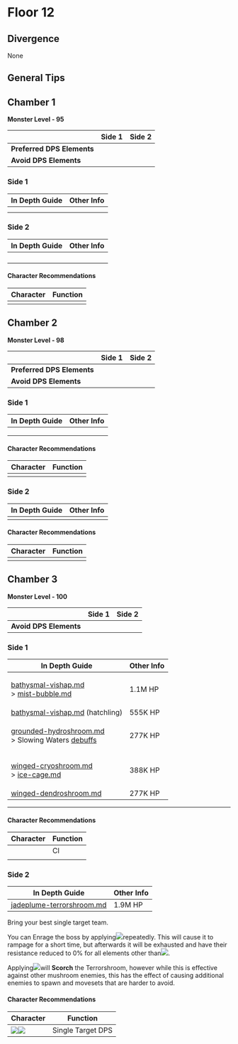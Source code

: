 # Floor 12

## Divergence <a href="#general-tips" id="general-tips"></a>

None

## General Tips



## Chamber 1

**Monster Level - 95**

|                            | Side 1 | Side 2 |
| -------------------------- | :----: | :----: |
| **Preferred DPS Elements** |        |        |
| **Avoid DPS Elements**     |        |        |

### Side 1

| In Depth Guide | Other Info |
| -------------- | ---------- |
|                |            |
|                |            |



### Side 2

| In Depth Guide | Other Info |
| -------------- | ---------- |
|                |            |
|                |            |
|                |            |
|                |            |



#### Character Recommendations

| Character | Function |
| --------- | -------- |
|           |          |

## Chamber 2

**Monster Level - 98**

|                            | Side 1 | Side 2 |
| -------------------------- | :----: | :----: |
| **Preferred DPS Elements** |        |        |
| **Avoid DPS Elements**     |        |        |

### Side 1

| In Depth Guide | Other Info |
| -------------- | ---------- |
|                |            |
|                |            |
|                |            |



#### Character Recommendations

| Character | Function |
| --------- | -------- |
|           |          |

### Side 2

| In Depth Guide | Other Info |
| -------------- | ---------- |
|                |            |



#### Character Recommendations

| Character | Function |
| --------- | -------- |
|           |          |

## Chamber 3

**Monster Level - 100**

|                        | Side 1 | Side 2 |
| ---------------------- | :----: | :----: |
| **Avoid DPS Elements** |        |        |

### Side 1

| In Depth Guide                                                                                                                                                                             | Other Info |
| ------------------------------------------------------------------------------------------------------------------------------------------------------------------------------------------ | ---------- |
| <p><a data-mention href="../../monsters/vishaps/bathysmal-vishap.md">bathysmal-vishap.md</a><br>> <a data-mention href="../../mechanics/auras/mist-bubble.md">mist-bubble.md</a></p>       | 1.1M HP    |
| [bathysmal-vishap.md](../../monsters/vishaps/bathysmal-vishap.md "mention") (hatchling)                                                                                                    | 555K HP    |
| <p><a data-mention href="../../monsters/mushrooms/grounded-hydroshroom.md">grounded-hydroshroom.md</a><br>> Slowing Waters <a data-mention href="../../mechanics/debuffs/">debuffs</a></p> | 277K HP    |
| <p><a data-mention href="../../monsters/mushrooms/winged-cryoshroom.md">winged-cryoshroom.md</a><br>> <a data-mention href="../../mechanics/auras/ice-cage.md">ice-cage.md</a></p>         | 388K HP    |
| [winged-dendroshroom.md](../../monsters/mushrooms/winged-dendroshroom.md "mention")                                                                                                        | 277K HP    |

****

#### Character Recommendations

| Character | Function |
| --------- | -------- |
|           | Cl       |
|           |          |

### Side 2

| In Depth Guide                                                                         | Other Info |
| -------------------------------------------------------------------------------------- | ---------- |
| [jadeplume-terrorshroom.md](../../monsters/elites/jadeplume-terrorshroom.md "mention") | 1.9M HP    |

Bring your best single target team.

You can Enrage the boss by applying![](../../.gitbook/assets/electro\_small.png)repeatedly. This will cause it to rampage for a short time, but afterwards it will be exhausted and have their resistance reduced to 0% for all elements other than![](../../.gitbook/assets/dendro\_small.png).

Applying![](../../.gitbook/assets/pyro\_small.png)will **Scorch** the Terrorshroom, however while this is effective against other mushroom enemies, this has the effect of causing additional enemies to spawn and movesets that are harder to avoid.

#### Character Recommendations

| Character                                                                                                  | Function          |
| ---------------------------------------------------------------------------------------------------------- | ----------------- |
| ![](../../.gitbook/assets/ui\_avataricon\_hutao.png)![](../../.gitbook/assets/ui\_avataricon\_yoimiya.png) | Single Target DPS |

###

